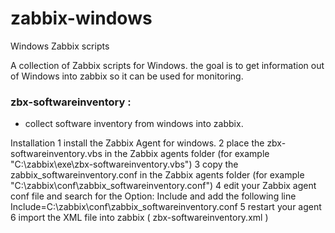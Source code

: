 # zabbix-windows
Windows Zabbix scripts

A collection of Zabbix scripts for Windows.
the goal is to get information out of Windows into zabbix so it can be used for monitoring.


### zbx-softwareinventory :
- collect software inventory from windows into zabbix.




Installation
1 install the Zabbix Agent for windows.
2 place the zbx-softwareinventory.vbs in the Zabbix agents folder (for example "C:\zabbix\exe\zbx-softwareinventory.vbs")
3 copy the zabbix_softwareinventory.conf in the Zabbix agents folder (for example "C:\zabbix\conf\zabbix_softwareinventory.conf")
4 edit your Zabbix agent conf file and search for the Option: Include
  and add the following line
  Include=C:\zabbix\conf\zabbix_softwareinventory.conf
5 restart your agent
6 import the XML file into zabbix ( zbx-softwareinventory.xml )

